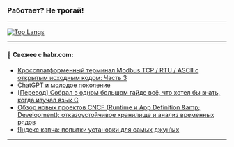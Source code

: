 ### Работает? Не трогай!

---
<!--
#### 🛠️ Technical stack:

![Java](https://img.shields.io/badge/Java-informational?logo=Oracle&style=flat&logoColor=white&color=FF4500)
![Kotlin](https://img.shields.io/badge/Kotlin-informational?logo=Kotlin&style=flat&logoColor=white&color=774D97)
![TS](https://img.shields.io/badge/TypeScript-informational?logo=typeScript&style=flat&logoColor=black&color=017acc)
![Python](https://img.shields.io/badge/Python-informational?logo=Python&style=flat&logoColor=black&color=ffdd54) <br>
![Spring](https://img.shields.io/badge/Spring-informational?logo=Spring&style=flat&logoColor=white&color=6DB33F) 
![SpringBoot](https://img.shields.io/badge/SpringBoot-informational?logo=SpringBoot&style=flat&logoColor=white&color=6DB33F)
![Nest](https://img.shields.io/badge/NestJS-informational?logo=NestJS&style=flat&logoColor=white&color=E0234E) 
![NodeJS](https://img.shields.io/badge/NodeJS-informational?logo=node.js&style=flat&logoColor=white&color=70A760)<br>
![PostgreSQL](https://img.shields.io/badge/PostgreSQL-informational?logo=PostgreSQL&style=flat&logoColor=white&color=DAA520)
![MongoDB](https://img.shields.io/badge/MongoDB-informational?logo=MongoDB&style=flat&logoColor=white&color=870000)
![Apache](https://img.shields.io/badge/Apache-informational?logo=apache&style=flat&logoColor=white&color=f74e28)

___ 
-->

<!--- #### 🛠️ : --->

[![Top Langs](https://github-readme-stats-82jvfl3w3-advtsettinggmailcoms-projects.vercel.app/api/top-langs/?username=zloylis&langs_count=10&hide_title=true&title_color=e6edf3&size_weight=0.5&count_weight=0.5&layout=compact&hide_progress=true&hide_border=true&theme=dracula)](https://github.com/zloylis)

<!---


####  :octocat:&nbsp;&nbsp; Статистика:

![GitHub stats](https://github-readme-stats-u2qms2cxw-advtsettinggmailcoms-projects.vercel.app/api?username=zloylis&show_icons=true&hide_border=true&theme=dracula&title_color=e6edf3&include_all_commits=true&count_private=true&hide_rank=false&hide_title=true&rank_icon=github)
-->
---

#### 💬 Свежее с habr.com:

<!-- BLOG-POST-LIST:START -->
- [Кроссплатформенный терминал Modbus TCP / RTU / ASCII с открытым исходным кодом: Часть 3](https://habr.com/ru/articles/871788/?utm_source=habrahabr&utm_medium=rss&utm_campaign=871788)
- [ChatGPT и молодое поколение](https://habr.com/ru/articles/871858/?utm_source=habrahabr&utm_medium=rss&utm_campaign=871858)
- [[Перевод] Собрал в одном большом гайде всё, что хотел бы знать, когда изучал язык C](https://habr.com/ru/companies/ncloudtech/articles/871748/?utm_source=habrahabr&utm_medium=rss&utm_campaign=871748)
- [Обзор новых проектов CNCF &lpar;Runtime и App Definition &amp;amp; Development&rpar;: отказоустойчивое хранилище и анализ временных рядов](https://habr.com/ru/companies/flant/articles/869312/?utm_source=habrahabr&utm_medium=rss&utm_campaign=869312)
- [Яндекс капча: попытки установки для самых джун’ых](https://habr.com/ru/articles/871848/?utm_source=habrahabr&utm_medium=rss&utm_campaign=871848)
<!-- BLOG-POST-LIST:END -->

---
